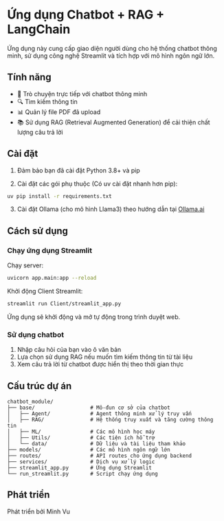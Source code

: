 # Ứng dụng Chatbot + RAG + LangChain

Ứng dụng này cung cấp giao diện người dùng cho hệ thống chatbot thông minh, sử dụng công nghệ Streamlit và tích hợp với mô hình ngôn ngữ lớn.

## Tính năng

- 💬 Trò chuyện trực tiếp với chatbot thông minh
- 🔍 Tìm kiếm thông tin 
- 📊 Quản lý file PDF đã upload
- 📚 Sử dụng RAG (Retrieval Augmented Generation) để cải thiện chất lượng câu trả lời

## Cài đặt

1. Đảm bảo bạn đã cài đặt Python 3.8+ và pip

2. Cài đặt các gói phụ thuộc (Có uv cài đặt nhanh hơn pip):
```bash
uv pip install -r requirements.txt  
```

3. Cài đặt Ollama (cho mô hình Llama3) theo hướng dẫn tại [Ollama.ai](https://ollama.ai/download)

## Cách sử dụng

### Chạy ứng dụng Streamlit

Chạy server:

```bash
uvicorn app.main:app --reload
```

Khởi động Client Streamlit:

```bash
streamlit run Client/streamlit_app.py
```

Ứng dụng sẽ khởi động và mở tự động trong trình duyệt web.

### Sử dụng chatbot

1. Nhập câu hỏi của bạn vào ô văn bản
2. Lựa chọn sử dụng RAG nếu muốn tìm kiếm thông tin từ tài liệu
3. Xem câu trả lời từ chatbot được hiển thị theo thời gian thực

## Cấu trúc dự án

```
chatbot_module/
├── base/                  # Mô-đun cơ sở của chatbot
│   ├── Agent/             # Agent thông minh xử lý truy vấn
│   ├── RAG/               # Hệ thống truy xuất và tăng cường thông tin
│   ├── ML/                # Các mô hình học máy 
│   ├── Utils/             # Các tiện ích hỗ trợ
│   └── data/              # Dữ liệu và tài liệu tham khảo
├── models/                # Các mô hình ngôn ngữ lớn
├── routes/                # API routes cho ứng dụng backend
├── services/              # Dịch vụ xử lý logic
├── streamlit_app.py       # Ứng dụng Streamlit
└── run_streamlit.py       # Script chạy ứng dụng
```

## Phát triển

Phát triển bởi Minh Vu